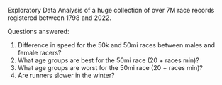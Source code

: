 Exploratory Data Analysis of a huge collection of over 7M race records registered between 1798 and 2022.

Questions answered:

1. Difference in speed for the 50k and 50mi races between males and female racers?
2. What age groups are best for the 50mi race (20 + races min)?
3. What age groups are worst for the 50mi race (20 + races min)?
4. Are runners slower in the winter?
